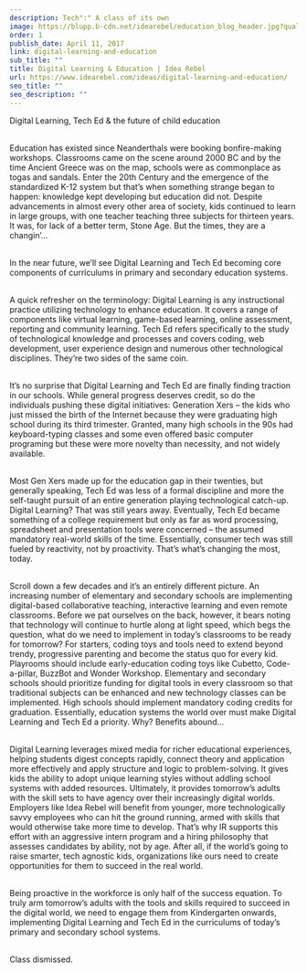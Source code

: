 ```yaml
---
description: Tech":" A class of its own
image: https://blupp.b-cdn.net/idearebel/education_blog_header.jpg?quality=80&width=800
order: 1
publish_date: April 11, 2017
link: digital-learning-and-education
sub_title: ""
title: Digital Learning & Education | Idea Rebel
url: https://www.idearebel.com/ideas/digital-learning-and-education/
seo_title: ""
seo_description: ""
---
```

Digital Learning, Tech Ed & the future of child education

\
Education has existed since Neanderthals were booking bonfire-making workshops. Classrooms came on the scene around 2000 BC and by the time Ancient Greece was on the map, schools were as commonplace as togas and sandals. Enter the 20th Century and the emergence of the standardized K-12 system but that’s when something strange began to happen: knowledge kept developing but education did not. Despite advancements in almost every other area of society, kids continued to learn in large groups, with one teacher teaching three subjects for thirteen years. It was, for lack of a better term, Stone Age. But the times, they are a changin’…

\
In the near future, we’ll see Digital Learning and Tech Ed becoming core components of curriculums in primary and secondary education systems.

\
A quick refresher on the terminology: Digital Learning is any instructional practice utilizing technology to enhance education. It covers a range of components like virtual learning, game-based learning, online assessment, reporting and community learning. Tech Ed refers specifically to the study of technological knowledge and processes and covers coding, web development, user experience design and numerous other technological disciplines. They’re two sides of the same coin.

\
It’s no surprise that Digital Learning and Tech Ed are finally finding traction in our schools. While general progress deserves credit, so do the individuals pushing these digital initiatives: Generation Xers – the kids who just missed the birth of the Internet because they were graduating high school during its third trimester. Granted, many high schools in the 90s had keyboard-typing classes and some even offered basic computer programing but these were more novelty than necessity, and not widely available.

\
Most Gen Xers made up for the education gap in their twenties, but generally speaking, Tech Ed was less of a formal discipline and more the self-taught pursuit of an entire generation playing technological catch-up. Digital Learning? That was still years away. Eventually, Tech Ed became something of a college requirement but only as far as word processing, spreadsheet and presentation tools were concerned – the assumed mandatory real-world skills of the time. Essentially, consumer tech was still fueled by reactivity, not by proactivity. That’s what’s changing the most, today.

\
Scroll down a few decades and it’s an entirely different picture. An increasing number of elementary and secondary schools are implementing digital-based collaborative teaching, interactive learning and even remote classrooms. Before we pat ourselves on the back, however, it bears noting that technology will continue to hurtle along at light speed, which begs the question, what do we need to implement in today’s classrooms to be ready for tomorrow? For starters, coding toys and tools need to extend beyond trendy, progressive parenting and become the status quo for every kid. Playrooms should include early-education coding toys like Cubetto, Code-a-pillar, BuzzBot and Wonder Workshop. Elementary and secondary schools should prioritize funding for digital tools in every classroom so that traditional subjects can be enhanced and new technology classes can be implemented. High schools should implement mandatory coding credits for graduation. Essentially, education systems the world over must make Digital Learning and Tech Ed a priority. Why? Benefits abound…

\
Digital Learning leverages mixed media for richer educational experiences, helping students digest concepts rapidly, connect theory and application more effectively and apply structure and logic to problem-solving. It gives kids the ability to adopt unique learning styles without addling school systems with added resources. Ultimately, it provides tomorrow’s adults with the skill sets to have agency over their increasingly digital worlds. Employers like Idea Rebel will benefit from younger, more technologically savvy employees who can hit the ground running, armed with skills that would otherwise take more time to develop. That’s why IR supports this effort with an aggressive intern program and a hiring philosophy that assesses candidates by ability, not by age. After all, if the world’s going to raise smarter, tech agnostic kids, organizations like ours need to create opportunities for them to succeed in the real world.

\
Being proactive in the workforce is only half of the success equation. To truly arm tomorrow’s adults with the tools and skills required to succeed in the digital world, we need to engage them from Kindergarten onwards, implementing Digital Learning and Tech Ed in the curriculums of today’s primary and secondary school systems.

\
Class dismissed.

